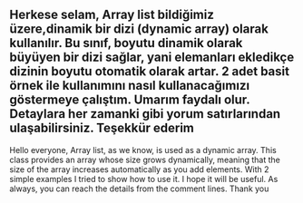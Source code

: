 Herkese selam,
Array list bildiğimiz üzere,dinamik bir dizi (dynamic array) olarak kullanılır. Bu sınıf, boyutu dinamik olarak büyüyen bir dizi sağlar, yani elemanları ekledikçe dizinin boyutu otomatik olarak artar.
2 adet basit örnek ile kullanımını nasıl kullanacağımızı göstermeye çalıştım.
Umarım faydalı olur.
Detaylara her zamanki gibi yorum satırlarından ulaşabilirsiniz.
Teşekkür ederim
--------------------------------------------------------------------
Hello everyone,
Array list, as we know, is used as a dynamic array. This class provides an array whose size grows dynamically, meaning that the size of the array increases automatically as you add elements.
With 2 simple examples I tried to show how to use it.
I hope it will be useful.
As always, you can reach the details from the comment lines.
Thank you
